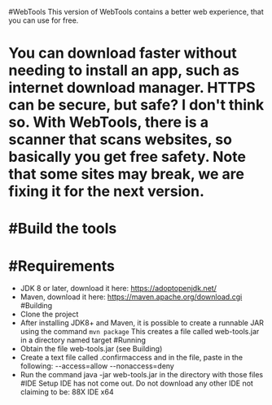 #WebTools
This version of WebTools contains a better web experience, that you can use for free.

You can download faster without needing to install an app, such as internet download manager.
HTTPS can be secure, but safe? I don't think so. With WebTools, there is a scanner that scans websites, so basically you get free safety.
Note that some sites may break, we are fixing it for the next version.
======================================================================
#Build the tools
================
#Requirements
=============
* JDK 8 or later, download it here: https://adoptopenjdk.net/
* Maven, download it here: https://maven.apache.org/download.cgi
#Building
* Clone the project
* After installing JDK8+ and Maven, it is possible to create a runnable JAR using the command `mvn package`
This creates a file called web-tools.jar in a directory named target
#Running
* Obtain the file web-tools.jar (see Building)
* Create a text file called .confirmaccess and in the file, paste in the following: --access=allow --nonaccess=deny
* Run the command java -jar web-tools.jar in the directory with those files
#IDE Setup
IDE has not come out.
Do not download any other IDE not claiming to be: 88X IDE x64
